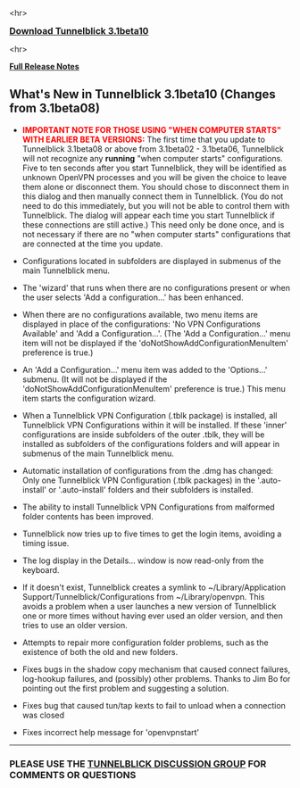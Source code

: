 

&lt;hr&gt;


<font size='3'><b><a href='http://tunnelblick.googlecode.com/files/Tunnelblick_3.1beta10.dmg'>Download Tunnelblick 3.1beta10</a></b></font>


&lt;hr&gt;



**[Full Release Notes](RlsNotes.md)**

## What's New in Tunnelblick 3.1beta10 (Changes from 3.1beta08) ##
  * <font color='red'><b>IMPORTANT NOTE FOR THOSE USING "WHEN COMPUTER STARTS" WITH EARLIER BETA VERSIONS:</b></font> The first time that you update to Tunnelblick 3.1beta08 or above from 3.1beta02 - 3.1beta06, Tunnelblick will not recognize any **running** "when computer starts" configurations. Five to ten seconds after you start Tunnelblick, they will be identified as unknown OpenVPN processes and you will be given the choice to leave them alone or disconnect them. You should chose to disconnect them in this dialog and then manually connect them in Tunnelblick. (You do not need to do this immediately, but you will not be able to control them with Tunnelblick. The dialog will appear each time you start Tunnelblick if these connections are still active.) This need only be done once, and is not necessary if there are no "when computer starts" configurations that are connected at the time you update.



  * Configurations located in subfolders are displayed in submenus of the main Tunnelblick menu.

  * The 'wizard' that runs when there are no configurations present or when the user selects 'Add a configuration…' has been enhanced.

  * When there are no configurations available, two menu items are displayed in place of the configurations:  'No VPN Configurations Available' and 'Add a Configuration…'. (The 'Add a Configuration…' menu item will not be displayed if the 'doNotShowAddConfigurationMenuItem' preference is true.)

  * An 'Add a Configuration…' menu item was added to the 'Options…' submenu. (It will not be displayed if the 'doNotShowAddConfigurationMenuItem' preference is true.) This menu item starts the configuration wizard.

  * When a Tunnelblick VPN Configuration (.tblk package) is installed, all Tunnelblick VPN Configurations within it will be installed. If these 'inner' configurations are inside subfolders of the outer .tblk, they will be installed as subfolders of the configurations folders and will appear in submenus of the main Tunnelblick menu.

  * Automatic installation of configurations from the .dmg has changed: Only one Tunnelblick VPN Configuration (.tblk packages) in the '.auto-install' or '.auto-install' folders and their subfolders is installed.

  * The ability to install Tunnelblick VPN Configurations from malformed folder contents has been improved.

  * Tunnelblick now tries up to five times to get the login items, avoiding a timing issue.

  * The log display in the Details… window is now read-only from the keyboard.

  * If it doesn't exist, Tunnelblick creates a symlink to ~/Library/Application Support/Tunnelblick/Configurations from ~/Library/openvpn. This avoids a problem when a user launches a new version of Tunnelblick one or more times without having ever used an older version, and then tries to use an older version.

  * Attempts to repair more configuration folder problems, such as the existence of both the old and new folders.

  * Fixes bugs in the shadow copy mechanism that caused connect failures, log-hookup failures, and (possibly) other problems. Thanks to Jim Bo for pointing out the first problem and suggesting a solution.

  * Fixes bug that caused tun/tap kexts to fail to unload when a connection was closed

  * Fixes incorrect help message for 'openvpnstart'

---


### PLEASE USE THE [TUNNELBLICK DISCUSSION GROUP](http://groups.google.com/group/tunnelblick-discuss) FOR COMMENTS OR QUESTIONS